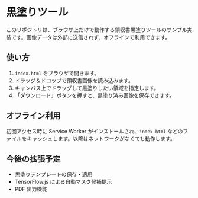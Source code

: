 # 黒塗りツール

このリポジトリは、ブラウザ上だけで動作する領収書黒塗りツールのサンプル実装です。画像データは外部に送信されず、オフラインで利用できます。

## 使い方

1. `index.html` をブラウザで開きます。
2. ドラッグ＆ドロップで領収書画像を読み込みます。
3. キャンバス上でドラッグして黒塗りしたい領域を指定します。
4. 「ダウンロード」ボタンを押すと、黒塗り済み画像を保存できます。

## オフライン利用

初回アクセス時に Service Worker がインストールされ、`index.html` などのファイルをキャッシュします。以降はネットワークがなくても動作します。

## 今後の拡張予定

- 黒塗りテンプレートの保存・適用
- TensorFlow.js による自動マスク候補提示
- PDF 出力機能

